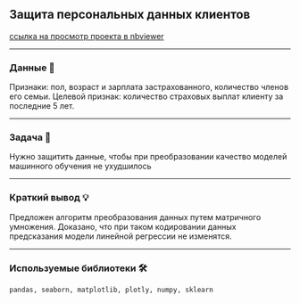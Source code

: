 ## Защита персональных данных клиентов

[ссылка на просмотр проекта в nbviewer](https://nbviewer.org/github/NESDS/praktikum_yandex_projects_data_science/blob/main/2021_11_07_autos/2021_11_07_autos.ipynb)

---
### Данные 📁
Признаки: пол, возраст и зарплата застрахованного, количество членов его семьи.
Целевой признак: количество страховых выплат клиенту за последние 5 лет.

---
### Задача 📝
Нужно защитить данные, чтобы при преобразовании качество моделей машинного обучения не ухудшилось

---
### Краткий вывод 💡
Предложен алгоритм преобразования данных путем матричного умножения.
Доказано, что при таком кодировании данных предсказания модели линейной регрессии не изменятся.

---
### Используемые библиотеки 🛠️
``` pandas, seaborn, matplotlib, plotly, numpy, sklearn ```
